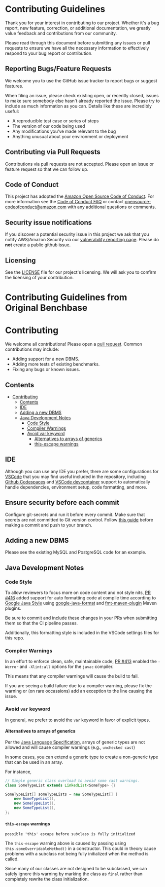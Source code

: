 # Contributing Guidelines

Thank you for your interest in contributing to our project. Whether it's a bug report, new feature, correction, or additional
documentation, we greatly value feedback and contributions from our community.

Please read through this document before submitting any issues or pull requests to ensure we have all the necessary
information to effectively respond to your bug report or contribution.


## Reporting Bugs/Feature Requests

We welcome you to use the GitHub issue tracker to report bugs or suggest features.

When filing an issue, please check existing open, or recently closed, issues to make sure somebody else hasn't already
reported the issue. Please try to include as much information as you can. Details like these are incredibly useful:

* A reproducible test case or series of steps
* The version of our code being used
* Any modifications you've made relevant to the bug
* Anything unusual about your environment or deployment


## Contributing via Pull Requests
Contributions via pull requests are not accepted. Please open an issue or feature request so that we can follow up. 


## Code of Conduct
This project has adopted the [Amazon Open Source Code of Conduct](https://aws.github.io/code-of-conduct).
For more information see the [Code of Conduct FAQ](https://aws.github.io/code-of-conduct-faq) or contact
opensource-codeofconduct@amazon.com with any additional questions or comments.


## Security issue notifications
If you discover a potential security issue in this project we ask that you notify AWS/Amazon Security via our [vulnerability reporting page](http://aws.amazon.com/security/vulnerability-reporting/). Please do **not** create a public github issue.


## Licensing

See the [LICENSE](LICENSE) file for our project's licensing. We will ask you to confirm the licensing of your contribution.


# Contributing Guidelines from Original Benchbase

# Contributing

We welcome all contributions! Please open a [pull request](https://github.com/cmu-db/benchbase/pulls). Common contributions may include:

- Adding support for a new DBMS.
- Adding more tests of existing benchmarks.
- Fixing any bugs or known issues.

## Contents

<!-- TOC -->

- [Contributing](#contributing)
    - [Contents](#contents)
    - [IDE](#ide)
    - [Adding a new DBMS](#adding-a-new-dbms)
    - [Java Development Notes](#java-development-notes)
        - [Code Style](#code-style)
        - [Compiler Warnings](#compiler-warnings)
        - [Avoid var keyword](#avoid-var-keyword)
            - [Alternatives to arrays of generics](#alternatives-to-arrays-of-generics)
            - [this-escape warnings](#this-escape-warnings)

<!-- /TOC -->

## IDE

Although you can use any IDE you prefer, there are some configurations for [VSCode](https://code.visualstudio.com/) that you may find useful included in the repository, including [Github Codespaces](https://github.com/features/codespaces) and [VSCode devcontainer](https://code.visualstudio.com/docs/remote/containers) support to automatically handle dependencies, environment setup, code formatting, and more.

## Ensure security before each commit
Configure git-secrets and run it before every commit. Make sure that secrets are not committed to Git version control.
Follow [this guide](https://github.com/awslabs/git-secrets) before making a commit and push to your branch.

## Adding a new DBMS

Please see the existing MySQL and PostgreSQL code for an example.

## Java Development Notes

### Code Style

To allow reviewers to focus more on code content and not style nits, [PR #416](https://github.com/cmu-db/benchbase/pulls/416) added support for auto formatting code at compile time according to [Google Java Style](https://google.github.io/styleguide/javaguide.html) using [google-java-format](https://github.com/google/google-java-format) and [fmt-maven-plugin](https://github.com/spotify/fmt-maven-plugin) Maven plugins.

Be sure to commit and include these changes in your PRs when submitting them so that the CI pipeline passes.

Additionally, this formatting style is included in the VSCode settings files for this repo.

### Compiler Warnings

In an effort to enforce clean, safe, maintainable code, [PR #413](https://github.com/cmu-db/benchbase/pull/413) enabled the `-Werror` and `-Xlint:all` options for the `javac` compiler.

This means that any compiler warnings will cause the build to fail.

If you are seeing a build failure due to a compiler warning, please fix the warning or (on rare occassions) add an exception to the line causing the issue.

### Avoid `var` keyword

In general, we prefer to avoid the `var` keyword in favor of explicit types.

#### Alternatives to arrays of generics

Per the [Java Language Specification](https://docs.oracle.com/javase/tutorial/java/generics/restrictions.html#createArrays), arrays of generic types are not allowed and will cause compiler warnings (e.g., `unchecked cast`)

In some cases, you can extend a generic type to create a non-generic type that can be used in an array.

For instance,

```java
// Simple generic class overload to avoid some cast warnings.
class SomeTypeList extends LinkedList<SomeType> {}

SomeTypeList[] someTypeLists = new SomeTypeList[] {
    new SomeTypeList(),
    new SomeTypeList(),
    new SomeTypeList(),
};
```

#### `this-escape` warnings

`possible 'this' escape before subclass is fully initialized`

The `this-escape` warning above is caused by passing using `this.someOverridableMethod()` in a constructor.
This could in theory cause problems with a subclass not being fully initialized when the method is called.

Since many of our classes are not designed to be subclassed, we can safely ignore this warning by marking the class as `final` rather than completely rewrite the class initialization.
